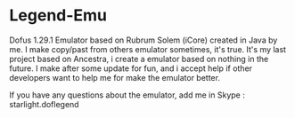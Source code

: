 ﻿Legend-Emu
==========

Dofus 1.29.1 Emulator based on Rubrum Solem (iCore) created in Java by me.
I make copy/past from others emulator sometimes, it's true. It's my last project based on Ancestra, i create a emulator based on nothing in the future.
I make after some update for fun, and i accept help if other developers want to help me for make the emulator better.

If you have any questions about the emulator, add me in Skype : starlight.doflegend
